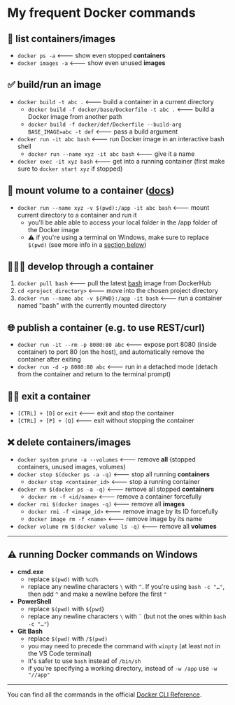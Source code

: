 # My frequent Docker commands

## 📜 **list** containers/images

* `docker ps -a` <--- show even stopped **containers**
* `docker images -a` <--- show even unused **images**

## ✅ **build/run** an image

* `docker build -t abc .` <--- build a container in a current directory
  * `docker build -f docker/base/Dockerfile -t abc .` <--- build a Docker image from another path
  * `docker build -f docker/def/Dockerfile --build-arg BASE_IMAGE=abc -t def` <--- pass a build argument
* `docker run -it abc bash` <--- run Docker image in an interactive bash shell
  * `docker run --name xyz -it abc bash` <--- give it a name
* `docker exec -it xyz bash` <--- get into a running container (first make sure to `docker start xyz` if stopped)

## 💾 **mount** volume to a container ([docs](https://docs.docker.com/storage/volumes/#start-a-container-with-a-volume))

* `docker run --name xyz -v $(pwd):/app -it abc bash` <--- mount current directory to a container and run it
  * you'll be able able to access your local folder in the /app folder of the Docker image
  * ⚠ if you're using a terminal on Windows, make sure to replace `$(pwd)` (see more info in a [section below](#-running-docker-commands-on-windows))

## 🧑🏻‍💻 **develop** through a container

1. `docker pull bash` <--- pull the latest [bash](https://hub.docker.com/_/bash) image from DockerHub
1. `cd <project_directory>` <--- move into the chosen project directory
1. `docker run --name abc -v ${PWD}:/app -it bash` <--- run a container named "bash" with the currently mounted directory

## 🌐 **publish** a container (e.g. to use REST/curl)

* `docker run -it --rm -p 8080:80 abc` <--- expose port 8080 (inside container) to port 80 (on the host), and automatically remove the container after exiting
* `docker run -d -p 8080:80 abc` <--- run in a detached mode (detach from the container and return to the terminal prompt)

## 🚶‍♂ **exit** a container

* `[CTRL] + [D]` or `exit` <--- exit and stop the container
* `[CTRL] + [P] + [Q]` <--- exit without stopping the container

## ❌ delete containers/images

* `docker system prune -a --volumes` <--- remove **all** (stopped containers, unused images, volumes)
* `docker stop $(docker ps -a -q)` <--- stop all running **containers**
  * `docker stop <container_id>` <--- stop a running container
* `docker rm $(docker ps -a -q)` <--- remove all stopped **containers**
  * `docker rm -f <id/name>` <--- remove a container forcefully
* `docker rmi $(docker images -q)` <--- remove all **images**
  * `docker rmi -f <image_id>` <--- remove image by its ID forcefully
  * `docker image rm -f <name>` <--- remove image by its name
* `docker volume rm $(docker volume ls -q)` <--- remove all **volumes**

---

## ⚠ running Docker commands on Windows

* **cmd.exe**
  * replace `$(pwd)` with `%cd%`
  * replace any newline characters `\` with `^`. If you're using `bash -c "…"`, then add `^` and make a newline before the first `"`
* **PowerShell**
  * replace `$(pwd)` with `${pwd}`
  * replace any newline characters `\` with `` ` `` (but not the ones within `bash -c "…"`)
* **Git Bash**
  * replace `$(pwd)` with `/$(pwd)`
  * you may need to precede the command with `winpty` (at least not in the VS Code terminal)
  * it's safer to use `bash` instead of `/bin/sh`
  * if you're specifying a working directory, instead of `-w /app` use `-w "//app"`

---
You can find all the commands in the official [Docker CLI Reference](https://docs.docker.com/engine/reference/run/).
